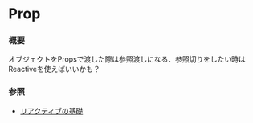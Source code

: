 # Prop  
  
### 概要  
オブジェクトをPropsで渡した際は参照渡しになる、参照切りをしたい時はReactiveを使えばいいかも？  
    
### 参照  
- [リアクティブの基礎](https://v3.ja.vuejs.org/guide/reactivity-fundamentals.html)  